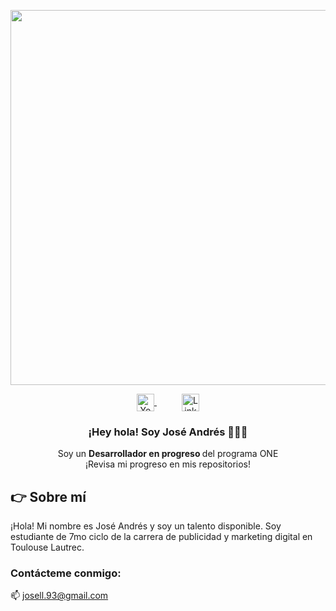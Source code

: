 <p align="center" width="300">
   <img align="center" width="600" src="https://media.giphy.com/media/DXEhN8IZsDWlRGw8LB/giphy-downsized-large.gif" />

<p align="center">
    <a href="https://linkedin.com/in/jose-andres-llancari" style="margin: 0 20px;">
      <img align="center" src="https://raw.githubusercontent.com/rahuldkjain/github-profile-readme-generator/master/src/images/icons/Social/behance.svg" alt="Youtube - Eduardo Fierro Pro" height="28px" width="28px" />
    </a>
    <a href="https://www.linkedin.com/in/jose-andres-llancari/" target="blank" style="margin: 0 20px;">
      <img align="center" src="https://upload.wikimedia.org/wikipedia/commons/thumb/c/ca/LinkedIn_logo_initials.png/640px-LinkedIn_logo_initials.png" alt="Linkedin - Eduardo Fierro Pro" height="28px" width="28px" />
    </a>
</p>

<h3 align="center">¡Hey hola! Soy José Andrés 👨🏻‍💻</h3>
<p align="center">Soy un <strong>Desarrollador en progreso </strong> del programa ONE <br />¡Revisa mi progreso en mis repositorios!</p>


## 👉 Sobre mí
¡Hola! Mi nombre es José Andrés y soy un talento disponible. Soy estudiante de 7mo ciclo de la carrera de publicidad y marketing digital en Toulouse Lautrec.

<h3 align="left">Contácteme conmigo:</h3>

📫 <a href="mailto:elcorreoquequieres@correo.com">josell.93@gmail.com</a>

